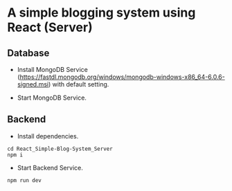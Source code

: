 # A simple blogging system using React (Server)

## Database

- Install MongoDB Service (https://fastdl.mongodb.org/windows/mongodb-windows-x86_64-6.0.6-signed.msi) with default setting.

- Start MongoDB Service.

## Backend

- Install dependencies.

```
cd React_Simple-Blog-System_Server
npm i
```

- Start Backend Service.

```
npm run dev
```
